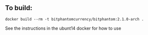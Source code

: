 To build:
---
    docker build --rm -t bitphantomcurrency/bitphantom:2.1.0-arch .

See the instructions in the ubunt14 docker for how to use
